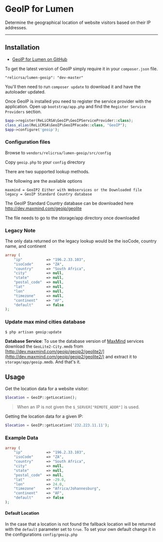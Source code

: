 # GeoIP for Lumen

Determine the geographical location of website visitors based on their IP addresses.

----------

## Installation

- [GeoIP for Lumen on GitHub](https://github.com/ReLiCRSA/lumen-geoip)

To get the latest version of GeoIP simply require it in your `composer.json` file.

~~~
"relicrsa/lumen-geoip": "dev-master"
~~~

You'll then need to run `composer update` to download it and have the autoloader updated.

Once GeoIP is installed you need to register the service provider with the application. Open up `bootstrap/app.php` and find the `Register Service Providers` section.

```php
$app->register(ReLiCRSA\GeoIP\GeoIPServiceProvider::class);
class_alias(ReLiCRSA\GeoIP\GeoIPFacade::class, "GeoIP");
$app->configure('geoip');
```

### Configuration files

Browse to `vendors/relicrsa/lumen-geoip/src/config`

Copy `geoip.php` to your `config` directory

There are two supported lookup methods.

The following are the available options

~~~
maxmind = GeoIP2 Either with Webservices or the Downloaded file
legacy = GeoIP Standard Country database
~~~

The GeoIP Standard Country database can be downloaded here
http://dev.maxmind.com/geoip/geolite

The file needs to go to the storage/app directory once downloaded

### Legacy Note

The only data returned on the legacy lookup would be the isoCode, country name, and continent

```php
array (
    "ip"           => "196.2.33.103",
    "isoCode"      => "ZA",
    "country"      => "South Africa",
    "city"         => null,
    "state"        => null,
    "postal_code"  => null,
    "lat"          => null,
    "lon"          => null,
    "timezone"     => null,
    "continent"    => "AF",
    "default"      => false
);
```

### Update max mind cities database

~~~
$ php artisan geoip:update
~~~

**Database Service**: To use the database version of [MaxMind](http://www.maxmind.com) services download the `GeoLite2-City.mmdb` from [http://dev.maxmind.com/geoip/geoip2/geolite2/](http://dev.maxmind.com/geoip/geoip2/geolite2/) and extract it to `storage/app/geoip.mmdb`. And that's it.

## Usage

Get the location data for a website visitor:

```php
$location = GeoIP::getLocation();
```

> When an IP is not given the `$_SERVER["REMOTE_ADDR"]` is used.

Getting the location data for a given IP:

```php
$location = GeoIP::getLocation('232.223.11.11');
```

### Example Data

```php
array (
    "ip"           => "196.2.33.103",
    "isoCode"      => "ZA",
    "country"      => "South Africa",
    "city"         => null,
    "state"        => null,
    "postal_code"  => null,
    "lat"          => -29.0,
    "lon"          => 24.0,
    "timezone"     => "Africa/Johannesburg",
    "continent"    => "AF",
    "default"      => false
);
```

#### Default Location

In the case that a location is not found the fallback location will be returned with the `default` parameter set to `true`. To set your own default change it in the configurations `config/geoip.php`